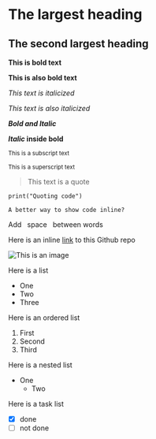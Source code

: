 # The largest heading

## The second largest heading

<!-- The smaller the heading, the more hash signs --->

<!-- This is using an html style comment, since I haven't found out any other way --->
<!-- There should be space after each heading, and then some writing after that --->
**This is bold text**
<!-- One line space out if you wanna do a new line --->
__This is also bold text__

*This text is italicized*

_This text is also italicized_

***Bold and Italic***

**_Italic_ inside bold**

<sub>This is a subscript text</sub>

<sup>This is a superscript text</sup>

> This text is a quote

```
print("Quoting code")
```

`A better way to show code inline?`

Add &nbsp; space &nbsp; between words

Here is an inline [link](https://github.com/SCWinter259/Essentials_Github_andBeyond.git) to this Github repo
<!-- To insert an image --->
![This is an image](https://myoctocat.com/assets/images/base-octocat.svg)

Here is a list
- One
- Two
- Three

Here is an ordered list
1. First
2. Second
3. Third

Here is a nested list
- One
  - Two

Here is a task list
- [x] done
- [ ] not done